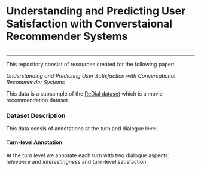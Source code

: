 # Understanding and Predicting User Satisfaction with Converstaional Recommender Systems
_____________
_____________

This repository consist of resources created for the following paper:


  *Understanding and Predicting User Satisfaction with Conversational Recommender Systems*
  

This data is a subsample of the [ReDial dataset]([url](https://redialdata.github.io/website/)) which is a movie recommendation dataset.

### Dataset Description

This data consis of annotations at the turn and dialogue level. 

#### Turn-level Annotation

At the turn level we annotate each turn with two dialogue aspects: *relevance* and *interestingness* and turn-level satisfaction.